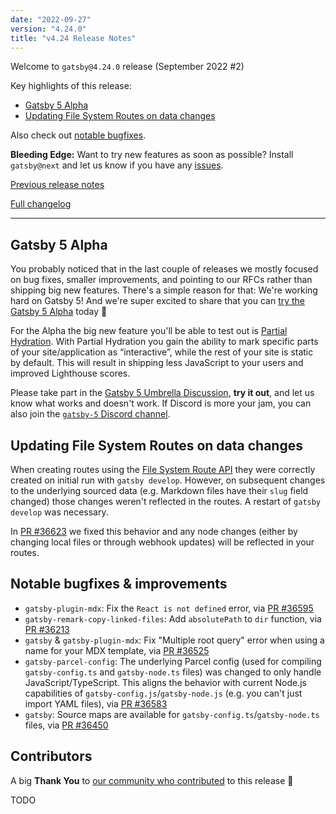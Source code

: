 ```yaml
---
date: "2022-09-27"
version: "4.24.0"
title: "v4.24 Release Notes"
---
```


Welcome to `gatsby@4.24.0` release (September 2022 #2)

Key highlights of this release:

- [Gatsby 5 Alpha](#gatsby-5-alpha)
- [Updating File System Routes on data changes](#updating-file-system-routes-on-data-changes)

Also check out [notable bugfixes](#notable-bugfixes--improvements).

**Bleeding Edge:** Want to try new features as soon as possible? Install `gatsby@next` and let us know if you have any [issues](https://github.com/gatsbyjs/gatsby/issues).

[Previous release notes](/docs/reference/release-notes/v4.23)

[Full changelog][full-changelog]

---

## Gatsby 5 Alpha

You probably noticed that in the last couple of releases we mostly focused on bug fixes, smaller improvements, and pointing to our RFCs rather than shipping big new features. There's a simple reason for that: We're working hard on Gatsby 5! And we're super excited to share that you can [try the Gatsby 5 Alpha](https://github.com/gatsbyjs/gatsby/discussions/36609) today 🎉

For the Alpha the big new feature you'll be able to test out is [Partial Hydration](https://github.com/gatsbyjs/gatsby/discussions/36608). With Partial Hydration you gain the ability to mark specific parts of your site/application as “interactive”, while the rest of your site is static by default. This will result in shipping less JavaScript to your users and improved Lighthouse scores.

Please take part in the [Gatsby 5 Umbrella Discussion](https://github.com/gatsbyjs/gatsby/discussions/36609), **try it out**, and let us know what works and doesn't work. If Discord is more your jam, you can also join the [`gatsby-5` Discord channel](https://discord.gg/MhfpnT4cNg).

## Updating File System Routes on data changes

When creating routes using the [File System Route API](/docs/reference/routing/file-system-route-api/) they were correctly created on initial run with `gatsby develop`. However, on subsequent changes to the underlying sourced data (e.g. Markdown files have their `slug` field changed) those changes weren't reflected in the routes. A restart of `gatsby develop` was necessary.

In [PR #36623](https://github.com/gatsbyjs/gatsby/pull/36623) we fixed this behavior and any node changes (either by changing local files or through webhook updates) will be reflected in your routes.

## Notable bugfixes & improvements

- `gatsby-plugin-mdx`: Fix the `React is not defined` error, via [PR #36595](https://github.com/gatsbyjs/gatsby/pull/36595)
- `gatsby-remark-copy-linked-files`: Add `absolutePath` to `dir` function, via [PR #36213](https://github.com/gatsbyjs/gatsby/pull/36213)
- `gatsby` & `gatsby-plugin-mdx`: Fix "Multiple root query" error when using a name for your MDX template, via [PR #36525](https://github.com/gatsbyjs/gatsby/pull/36525)
- `gatsby-parcel-config`: The underlying Parcel config (used for compiling `gatsby-config.ts` and `gatsby-node.ts` files) was changed to only handle JavaScript/TypeScript. This aligns the behavior with current Node.js capabilities of `gatsby-config.js`/`gatsby-node.js` (e.g. you can't just import YAML files), via [PR #36583](https://github.com/gatsbyjs/gatsby/pull/36583)
- `gatsby`: Source maps are available for `gatsby-config.ts`/`gatsby-node.ts` files, via [PR #36450](https://github.com/gatsbyjs/gatsby/pull/36450)

## Contributors

A big **Thank You** to [our community who contributed][full-changelog] to this release 💜

TODO

[full-changelog]: https://github.com/gatsbyjs/gatsby/compare/gatsby@4.24.0-next.0...gatsby@4.24.0
